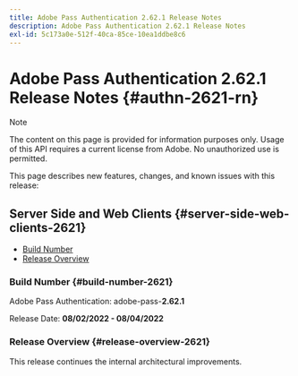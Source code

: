 ```yaml
---
title: Adobe Pass Authentication 2.62.1 Release Notes
description: Adobe Pass Authentication 2.62.1 Release Notes
exl-id: 5c173a0e-512f-40ca-85ce-10ea1ddbe8c6
---
```

# Adobe Pass Authentication 2.62.1 Release Notes {#authn-2621-rn}

>[!NOTE]
>
>The content on this page is provided for information purposes only. Usage of this API requires a current license from Adobe. No unauthorized use is permitted.

This page describes new features, changes, and known issues with this release:

## Server Side and Web Clients {#server-side-web-clients-2621}

* [Build Number](#build-number-2621)
* [Release Overview](#release-overview-2621)

### Build Number {#build-number-2621}

Adobe Pass Authentication: adobe-pass-**2.62.1**

Release Date: **08/02/2022 - 08/04/2022** 

### Release Overview {#release-overview-2621}

This release continues the internal architectural improvements.
